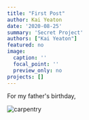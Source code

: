 ```yaml
---
title: "First Post"
author: Kai Yeaton
date: '2020-08-25'
summary: 'Secret Project'
authors: ["Kai Yeaton"]
featured: no
image:
  caption: ''
  focal_point: ''
  preview_only: no
projects: []
---
```



For my father's birthday, 


![carpentry](/static/img/ricky-kharawala-4dVDBMAho8c-unsplash.jpg)
